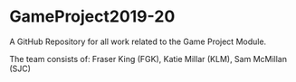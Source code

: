 # GameProject2019-20
A GitHub Repository for all work related to the Game Project Module.

The team consists of: Fraser King (FGK), Katie Millar (KLM), Sam McMillan (SJC)
